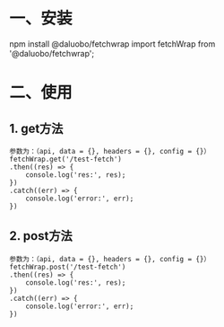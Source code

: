 # 一、安装
npm install @daluobo/fetchwrap
import fetchWrap  from '@daluobo/fetchwrap';
# 二、使用
## 1. get方法
```
参数为：（api, data = {}, headers = {}, config = {}）
fetchWrap.get('/test-fetch')
.then((res) => {
    console.log('res:', res);
})
.catch((err) => {
    console.log('error:', err);
})
```
## 2. post方法
```
参数为：（api, data = {}, headers = {}, config = {}）
fetchWrap.post('/test-fetch')
.then((res) => {
    console.log('res:', res);
})
.catch((err) => {
    console.log('error:', err);
})
```